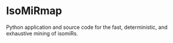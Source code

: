 # IsoMiRmap
Python application and source code for the fast, deterministic, and exhaustive mining of isomiRs.
